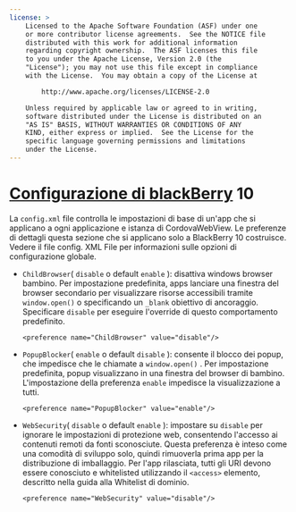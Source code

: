 ```yaml
---
license: >
    Licensed to the Apache Software Foundation (ASF) under one
    or more contributor license agreements.  See the NOTICE file
    distributed with this work for additional information
    regarding copyright ownership.  The ASF licenses this file
    to you under the Apache License, Version 2.0 (the
    "License"); you may not use this file except in compliance
    with the License.  You may obtain a copy of the License at

        http://www.apache.org/licenses/LICENSE-2.0

    Unless required by applicable law or agreed to in writing,
    software distributed under the License is distributed on an
    "AS IS" BASIS, WITHOUT WARRANTIES OR CONDITIONS OF ANY
    KIND, either express or implied.  See the License for the
    specific language governing permissions and limitations
    under the License.
---
```


# <a href="../blackberry/config.html">Configurazione di blackBerry</a> 10

La `config.xml` file controlla le impostazioni di base di un'app che si applicano a ogni applicazione e istanza di CordovaWebView. Le preferenze di dettagli questa sezione che si applicano solo a BlackBerry 10 costruisce. Vedere il file config. XML File per informazioni sulle opzioni di configurazione globale.

*   `ChildBrowser`( `disable` o default `enable` ): disattiva windows browser bambino. Per impostazione predefinita, apps lanciare una finestra del browser secondario per visualizzare risorse accessibili tramite `window.open()` o specificando un `_blank` obiettivo di ancoraggio. Specificare `disable` per eseguire l'override di questo comportamento predefinito.
    
        <preference name="ChildBrowser" value="disable"/>
        

*   `PopupBlocker`( `enable` o default `disable` ): consente il blocco dei popup, che impedisce che le chiamate a `window.open()` . Per impostazione predefinita, popup visualizzano in una finestra del browser di bambino. L'impostazione della preferenza `enable` impedisce la visualizzazione a tutti.
    
        <preference name="PopupBlocker" value="enable"/>
        

*   `WebSecurity`( `disable` o default `enable` ): impostare su `disable` per ignorare le impostazioni di protezione web, consentendo l'accesso ai contenuti remoti da fonti sconosciute. Questa preferenza è inteso come una comodità di sviluppo solo, quindi rimuoverla prima app per la distribuzione di imballaggio. Per l'app rilasciata, tutti gli URI devono essere conosciuto e whitelisted utilizzando il `<access>` elemento, descritto nella guida alla Whitelist di dominio.
    
        <preference name="WebSecurity" value="disable"/>